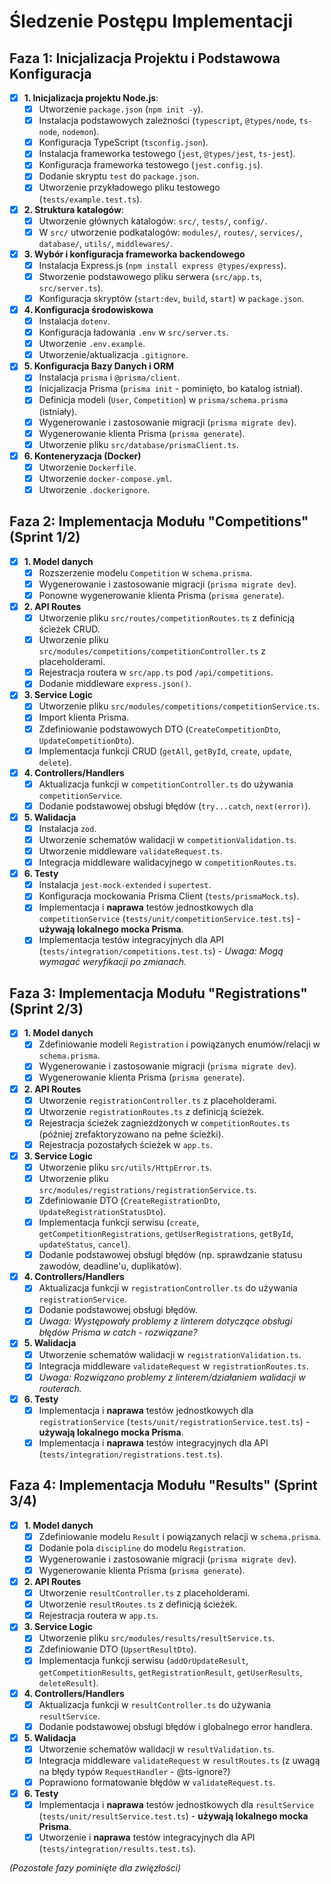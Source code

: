 # Śledzenie Postępu Implementacji

## Faza 1: Inicjalizacja Projektu i Podstawowa Konfiguracja

*   [x] **1. Inicjalizacja projektu Node.js**:
    *   [x] Utworzenie `package.json` (`npm init -y`).
    *   [x] Instalacja podstawowych zależności (`typescript`, `@types/node`, `ts-node`, `nodemon`).
    *   [x] Konfiguracja TypeScript (`tsconfig.json`).
    *   [x] Instalacja frameworka testowego (`jest`, `@types/jest`, `ts-jest`).
    *   [x] Konfiguracja frameworka testowego (`jest.config.js`).
    *   [x] Dodanie skryptu `test` do `package.json`.
    *   [x] Utworzenie przykładowego pliku testowego (`tests/example.test.ts`).
*   [x] **2. Struktura katalogów**:
    *   [x] Utworzenie głównych katalogów: `src/`, `tests/`, `config/`.
    *   [x] W `src/` utworzenie podkatalogów: `modules/`, `routes/`, `services/`, `database/`, `utils/`, `middlewares/`.
*   [x] **3. Wybór i konfiguracja frameworka backendowego**
    *   [x] Instalacja Express.js (`npm install express @types/express`).
    *   [x] Stworzenie podstawowego pliku serwera (`src/app.ts`, `src/server.ts`).
    *   [x] Konfiguracja skryptów (`start:dev`, `build`, `start`) w `package.json`.
*   [x] **4. Konfiguracja środowiskowa**
    *   [x] Instalacja `dotenv`.
    *   [x] Konfiguracja ładowania `.env` w `src/server.ts`.
    *   [x] Utworzenie `.env.example`.
    *   [x] Utworzenie/aktualizacja `.gitignore`.
*   [x] **5. Konfiguracja Bazy Danych i ORM**
    *   [x] Instalacja `prisma` i `@prisma/client`.
    *   [x] Inicjalizacja Prisma (`prisma init` - pominięto, bo katalog istniał).
    *   [x] Definicja modeli (`User`, `Competition`) w `prisma/schema.prisma` (istniały).
    *   [x] Wygenerowanie i zastosowanie migracji (`prisma migrate dev`).
    *   [x] Wygenerowanie klienta Prisma (`prisma generate`).
    *   [x] Utworzenie pliku `src/database/prismaClient.ts`.
*   [x] **6. Konteneryzacja (Docker)**
    *   [x] Utworzenie `Dockerfile`.
    *   [x] Utworzenie `docker-compose.yml`.
    *   [x] Utworzenie `.dockerignore`.

## Faza 2: Implementacja Modułu "Competitions" (Sprint 1/2)

*   [x] **1. Model danych**
    *   [x] Rozszerzenie modelu `Competition` w `schema.prisma`.
    *   [x] Wygenerowanie i zastosowanie migracji (`prisma migrate dev`).
    *   [x] Ponowne wygenerowanie klienta Prisma (`prisma generate`).
*   [x] **2. API Routes**
    *   [x] Utworzenie pliku `src/routes/competitionRoutes.ts` z definicją ścieżek CRUD.
    *   [x] Utworzenie pliku `src/modules/competitions/competitionController.ts` z placeholderami.
    *   [x] Rejestracja routera w `src/app.ts` pod `/api/competitions`.
    *   [x] Dodanie middleware `express.json()`.
*   [x] **3. Service Logic**
    *   [x] Utworzenie pliku `src/modules/competitions/competitionService.ts`.
    *   [x] Import klienta Prisma.
    *   [x] Zdefiniowanie podstawowych DTO (`CreateCompetitionDto`, `UpdateCompetitionDto`).
    *   [x] Implementacja funkcji CRUD (`getAll`, `getById`, `create`, `update`, `delete`).
*   [x] **4. Controllers/Handlers**
    *   [x] Aktualizacja funkcji w `competitionController.ts` do używania `competitionService`.
    *   [x] Dodanie podstawowej obsługi błędów (`try...catch`, `next(error)`).
*   [x] **5. Walidacja**
    *   [x] Instalacja `zod`.
    *   [x] Utworzenie schematów walidacji w `competitionValidation.ts`.
    *   [x] Utworzenie middleware `validateRequest.ts`.
    *   [x] Integracja middleware walidacyjnego w `competitionRoutes.ts`.
*   [x] **6. Testy**
    *   [x] Instalacja `jest-mock-extended` i `supertest`.
    *   [x] Konfiguracja mockowania Prisma Client (`tests/prismaMock.ts`).
    *   [x] Implementacja i **naprawa** testów jednostkowych dla `competitionService` (`tests/unit/competitionService.test.ts`) - **używają lokalnego mocka Prisma**.
    *   [x] Implementacja testów integracyjnych dla API (`tests/integration/competitions.test.ts`) - *Uwaga: Mogą wymagać weryfikacji po zmianach.*

## Faza 3: Implementacja Modułu "Registrations" (Sprint 2/3)

*   [x] **1. Model danych**
    *   [x] Zdefiniowanie modeli `Registration` i powiązanych enumów/relacji w `schema.prisma`.
    *   [x] Wygenerowanie i zastosowanie migracji (`prisma migrate dev`).
    *   [x] Wygenerowanie klienta Prisma (`prisma generate`).
*   [x] **2. API Routes**
    *   [x] Utworzenie `registrationController.ts` z placeholderami.
    *   [x] Utworzenie `registrationRoutes.ts` z definicją ścieżek.
    *   [x] Rejestracja ścieżek zagnieżdżonych w `competitionRoutes.ts` (później zrefaktoryzowano na pełne ścieżki).
    *   [x] Rejestracja pozostałych ścieżek w `app.ts`.
*   [x] **3. Service Logic**
    *   [x] Utworzenie pliku `src/utils/HttpError.ts`.
    *   [x] Utworzenie pliku `src/modules/registrations/registrationService.ts`.
    *   [x] Zdefiniowanie DTO (`CreateRegistrationDto`, `UpdateRegistrationStatusDto`).
    *   [x] Implementacja funkcji serwisu (`create`, `getCompetitionRegistrations`, `getUserRegistrations`, `getById`, `updateStatus`, `cancel`).
    *   [x] Dodanie podstawowej obsługi błędów (np. sprawdzanie statusu zawodów, deadline'u, duplikatów).
*   [x] **4. Controllers/Handlers**
    *   [x] Aktualizacja funkcji w `registrationController.ts` do używania `registrationService`.
    *   [x] Dodanie podstawowej obsługi błędów.
    *   [x] *Uwaga: Występowały problemy z linterem dotyczące obsługi błędów Prisma w catch - rozwiązane?*
*   [x] **5. Walidacja**
    *   [x] Utworzenie schematów walidacji w `registrationValidation.ts`.
    *   [x] Integracja middleware `validateRequest` w `registrationRoutes.ts`.
    *   [x] *Uwaga: Rozwiązano problemy z linterem/działaniem walidacji w routerach.* 
*   [x] **6. Testy**
    *   [x] Implementacja i **naprawa** testów jednostkowych dla `registrationService` (`tests/unit/registrationService.test.ts`) - **używają lokalnego mocka Prisma**.
    *   [x] Implementacja i **naprawa** testów integracyjnych dla API (`tests/integration/registrations.test.ts`).

## Faza 4: Implementacja Modułu "Results" (Sprint 3/4)

*   [x] **1. Model danych**
    *   [x] Zdefiniowanie modelu `Result` i powiązanych relacji w `schema.prisma`.
    *   [x] Dodanie pola `discipline` do modelu `Registration`.
    *   [x] Wygenerowanie i zastosowanie migracji (`prisma migrate dev`).
    *   [x] Wygenerowanie klienta Prisma (`prisma generate`).
*   [x] **2. API Routes**
    *   [x] Utworzenie `resultController.ts` z placeholderami.
    *   [x] Utworzenie `resultRoutes.ts` z definicją ścieżek.
    *   [x] Rejestracja routera w `app.ts`.
*   [x] **3. Service Logic**
    *   [x] Utworzenie pliku `src/modules/results/resultService.ts`.
    *   [x] Zdefiniowanie DTO (`UpsertResultDto`).
    *   [x] Implementacja funkcji serwisu (`addOrUpdateResult`, `getCompetitionResults`, `getRegistrationResult`, `getUserResults`, `deleteResult`).
*   [x] **4. Controllers/Handlers**
    *   [x] Aktualizacja funkcji w `resultController.ts` do używania `resultService`.
    *   [x] Dodanie podstawowej obsługi błędów i globalnego error handlera.
*   [x] **5. Walidacja**
    *   [x] Utworzenie schematów walidacji w `resultValidation.ts`.
    *   [x] Integracja middleware `validateRequest` w `resultRoutes.ts` (z uwagą na błędy typów `RequestHandler` - @ts-ignore?)
    *   [x] Poprawiono formatowanie błędów w `validateRequest.ts`.
*   [x] **6. Testy**
    *   [x] Implementacja i **naprawa** testów jednostkowych dla `resultService` (`tests/unit/resultService.test.ts`) - **używają lokalnego mocka Prisma**.
    *   [x] Utworzenie i **naprawa** testów integracyjnych dla API (`tests/integration/results.test.ts`).

*(Pozostałe fazy pominięte dla zwięzłości)*

